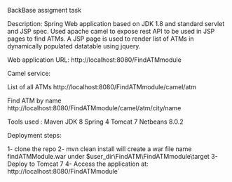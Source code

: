 BackBase assigment task

Description:
Spring Web application based on JDK 1.8 and standard servlet and JSP spec. Used apache camel to expose rest API to be used in JSP pages to find ATMs. A JSP page is used to render list of ATMs in dynamically populated datatable using jquery.

Web application URL:
http://localhost:8080/FindATMmodule

Camel service:

List of all ATMs
http://localhost:8080/FindATMmodule/camel/atm

Find ATM by name
http://localhost:8080/FindATMmodule/camel/atm/city/name

Tools used :
Maven
JDK 8
Spring 4
Tomcat 7
Netbeans 8.0.2


Deployment steps:

1- clone the repo
2- mvn clean install will create a war file name findATMModule.war under $user_dir\FindATM\FindATMmodule\target
3- Deploy to Tomcat 7
4- Access the application at: http://localhost:8080/FindATMmodule`

